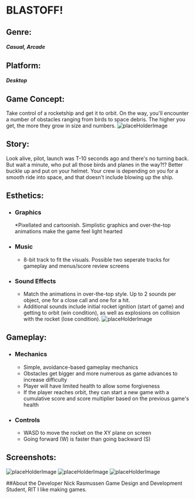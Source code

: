 # BLASTOFF!

## Genre:
##### Casual, Arcade


## Platform:
##### Desktop



## Game Concept:
Take control of a rocketship and get it to orbit.
On the way, you'll encounter a number of obstacles
ranging from birds to space debris.
The higher you get, the more they grow in size and numbers.
![placeHolderImage]()


## Story:
Look alive, pilot, launch was T-10 seconds ago and there's no turning back. 
But wait a minute, who put all those birds and planes in the way?!? 
Better buckle up and put on your helmet. Your crew is depending on you 
for a smooth ride into space, and that doesn't include blowing up the ship.


## Esthetics:
* ### Graphics
	*Pixellated and cartoonish. Simplistic graphics and over-the-top animations make the game feel light hearted
* ### Music
	* 8-bit track to fit the visuals. Possible two seperate tracks for gameplay and menus/score review screens
* ### Sound Effects
	* Match the animations in over-the-top style. Up to 2 sounds per object, one for a close call and one for a hit.
	* Additional sounds include initial rocket ignition (start of game) and getting to orbit (win condition), as well as explosions on collision with the rocket (lose condition).
![placeHolderImage]()


## Gameplay:
* ### Mechanics
	* Simple, avoidance-based gameplay mechanics
	* Obstacles get bigger and more numerous as game advances to increase difficulty
	* Player will have limited health to allow some forgiveness
	* If the player reaches orbit, they can start a new game with a cumulative score and score multiplier based on the previous game's health
* ### Controls
	* WASD to move the rocket on the XY plane on screen
	* Going forward (W) is faster than going backward (S)


## Screenshots:
![placeHolderImage]()
![placeHolderImage]()
![placeHolderImage]()


##About the Developer
Nick Rasmussen
Game Design and Development Student, RIT
I like making games.
